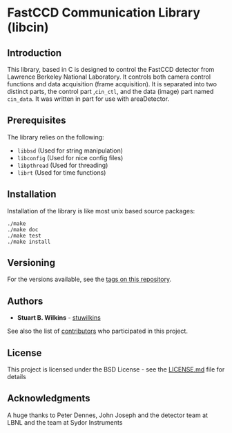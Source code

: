 FastCCD Communication Library (libcin)
======================================

Introduction
------------

This library, based in C is designed to control the FastCCD detector from
Lawrence Berkeley National Laboratory. It controls both camera control functions
and data acquisition (frame acquisition). It is separated into two distinct
parts, the control part ,`cin_ctl`, and the data (image) part named `cin_data`.
It was written in part for use with areaDetector.

Prerequisites
-------------

The library relies on the following:

* `libbsd` (Used for string manipulation)
* `libconfig` (Used for nice config files)
* `libpthread` (Used for threading)
* `librt` (Used for time functions)

Installation
------------

Installation of the library is like most unix based source packages:

```
./make
./make doc
./make test
./make install
```

Versioning
----------

For the versions available, see the [tags on this
repository](https://github.com/your/project/tags). 


Authors
-------

* **Stuart B. Wilkins** - [stuwilkins](https://github.com/stuwilkins)

See also the list of
[contributors](https://github.com/NSLS-II/libcin/contributors) who participated
in this project.


License
-------

This project is licensed under the BSD License - see the
[LICENSE.md](LICENSE.md) file for details

Acknowledgments
---------------

A huge thanks to Peter Dennes, John Joseph and the detector team at LBNL and
the team at Sydor Instruments



